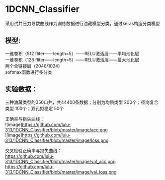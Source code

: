 # 1DCNN_Classifier
采用试井压力导数曲线作为训练数据进行油藏模型分类，通过keras构造分类模型   

模型:<br>
---
一维卷积（512 fliter——length=5）——RELU激活层——平均池化层<br>
一维卷积（128 fliter——length=5）——RELU激活层——最大池化层<br>
两个全链接层（2048/1024）<br>
softmax函数进行多分类<br>   
     
实验数据：
---
三种油藏类型的350口井，共44400条数据；分别为均质类型 200个；径向复合类型 100个；双孔拟稳定 50个   


正确率与损失曲线：<br>
![image]https://github.com/lulu-313/1DCNN_Classifier/blob/master/image/acc.png <br>
![image]https://github.com/lulu-313/1DCNN_Classifier/blob/master/image/loss.png <br>

交叉检验正确率与损失曲线：<br>
https://github.com/lulu-313/1DCNN_Classifier/blob/master/image/val_acc.png
https://github.com/lulu-313/1DCNN_Classifier/blob/master/image/val_loss.png
